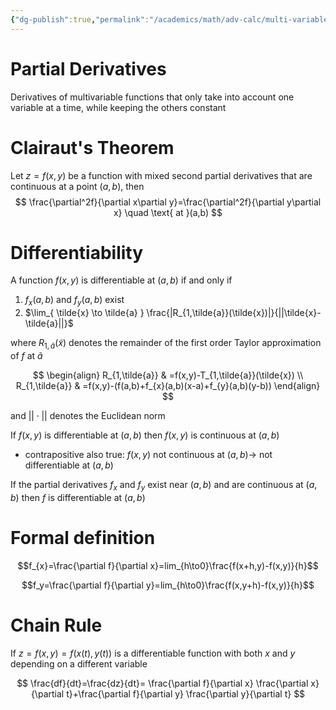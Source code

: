 ```yaml
---
{"dg-publish":true,"permalink":"/academics/math/adv-calc/multi-variable-differential-calculus/","created":"2024-10-11T13:05:04.417-04:00","updated":"2025-07-08T11:02:45.932-04:00"}
---
```


# Partial Derivatives
Derivatives of multivariable functions that only take into account one variable at a time, while keeping the others constant

# Clairaut's Theorem
Let $z=f(x,y)$ be a function with mixed second partial derivatives that are continuous at a point $(a,b)$, then
$$
\frac{\partial^2f}{\partial x\partial y}=\frac{\partial^2f}{\partial y\partial x} \quad \text{ at }(a,b)
$$

# Differentiability
A function $f(x,y)$ is differentiable at $(a,b)$ if and only if
1. $f_{x}(a,b)$ and $f_{y}(a,b)$ exist
2. $\lim_{ \tilde{x} \to \tilde{a} } \frac{|R_{1,\tilde{a}}(\tilde{x})|}{||\tilde{x}-\tilde{a}||}$ 

where $R_{1,\tilde{a}}(\tilde{x})$ denotes the remainder of the first order Taylor approximation of $f$ at $\tilde{a}$

$$
\begin{align} 
R_{1,\tilde{a}} & =f(x,y)-T_{1,\tilde{a}}(\tilde{x}) \\
R_{1,\tilde{a}} & =f(x,y)-(f(a,b)+f_{x}(a,b)(x-a)+f_{y}(a,b)(y-b))
\end{align}
$$

and $|| \cdot||$ denotes the Euclidean norm

If $f(x,y)$ is differentiable at $(a,b)$ then $f(x,y)$ is continuous at $(a,b)$
- contrapositive also true: $f(x,y)$ not continuous at $(a,b)\to$ not differentiable at $(a,b)$

If the partial derivatives $f_{x}$ and $f_{y}$ exist near $(a,b)$ and are continuous at $(a,b)$ then $f$ is differentiable at $(a,b)$

# Formal definition
$$f_{x}=\frac{\partial f}{\partial x}=lim_{h\to0}\frac{f(x+h,y)-f(x,y)}{h}$$

$$f_y=\frac{\partial f}{\partial y}=lim_{h\to0}\frac{f(x,y+h)-f(x,y)}{h}$$
# Chain Rule
If $z=f(x,y)=f(x(t),y(t))$ is a differentiable function with both $x$ and $y$ depending on a different variable

$$
\frac{df}{dt}=\frac{dz}{dt}= \frac{\partial f}{\partial x} \frac{\partial x}{\partial t}+\frac{\partial f}{\partial y} \frac{\partial y}{\partial t}
$$